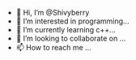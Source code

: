 - 👋 Hi, I’m @Shivyberry
- 👀 I’m interested in programming...
- 🌱 I’m currently learning c++...
- 💞️ I’m looking to collaborate on ...
- 📫 How to reach me ...

<!---
Shivyberry/Shivyberry is a ✨ special ✨ repository because its `README.md` (this file) appears on your GitHub profile.
You can click the Preview link to take a look at your changes.
--->
